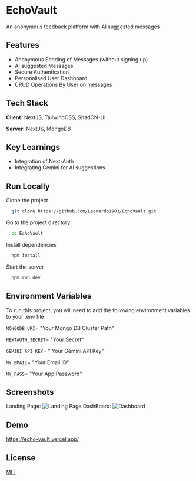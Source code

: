# EchoVault

An anonymous feedback platform with AI suggested messages


## Features

- Anonymous Sending of Messages (without signing up)
- AI suggested Messages
- Secure Authentication
- Personalised User Dashboard
- CRUD Operations By User on messages 


## Tech Stack

**Client:** NextJS, TailwindCSS, ShadCN-UI

**Server:** NextJS, MongoDB 


## Key Learnings

- Integration of Next-Auth
- Integrating Gemini for AI suggestions


## Run Locally

Clone the project

```bash
  git clone https://github.com/Leonardo1903/EchoVault.git
```

Go to the project directory

```bash
  cd EchoVault
```

Install dependencies

```bash
  npm install
```

Start the server

```bash
  npm run dev
```


## Environment Variables

To run this project, you will need to add the following environment variables to your .env file

`MONGODB_URI`= "Your Mongo DB Cluster Path"

`NEXTAUTH_SECRET`= "Your Secret"

`GEMINI_API_KEY`= " Your Gemini API Key" 

`MY_EMAIL`= "Your Email ID"

`MY_PASS`= "Your App Password"
## Screenshots

Landing Page:
![Landing Page](https://github.com/user-attachments/assets/b614e849-f420-46fd-92c7-797d5af78622)
DashBoard:
![Dashboard](https://github.com/user-attachments/assets/6297f336-dd5c-4dd6-a21a-47199a18f1c0)


## Demo

https://echo-vault.vercel.app/


## License

[MIT](https://choosealicense.com/licenses/mit/)


